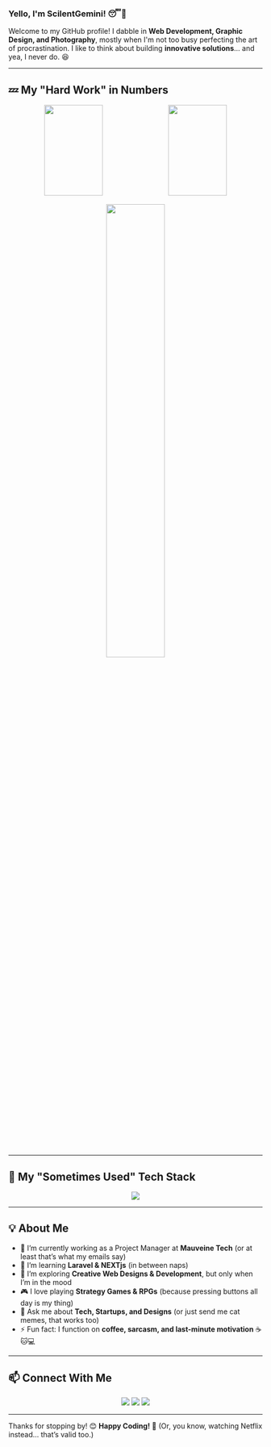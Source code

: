 ### Yello, I'm **ScilentGemini**! 😴🚀

Welcome to my GitHub profile! I dabble in **Web Development, Graphic Design, and Photography**, mostly when I'm not too busy perfecting the art of procrastination. I like to think about building **innovative solutions**… and yea, I never do. 😆

---

## 💤 My "Hard Work" in Numbers
<p align="center">
  <img width="48%" height="180px" src="https://github-readme-stats.vercel.app/api?username=scilentgemini&show_icons=true&theme=tokyonight" />
  <img width="48%" height="180px" src="https://github-readme-stats.vercel.app/api/top-langs/?username=scilentgemini&layout=compact&theme=react" />
  
</p>

<p align="center">
  
  <img width="48%" src="https://github-readme-activity-graph.vercel.app/graph?username=scilentgemini&theme=react" />
</p>

---

## 🚀 My "Sometimes Used" Tech Stack
<p align="center">
  <img src="https://skillicons.dev/icons?i=html,css,js,react,vue,next,php,laravel,mysql,git,github,linux,docker" />
</p>

---

## 💡 About Me
- 🔭 I’m currently working as a Project Manager at **Mauveine Tech** (or at least that’s what my emails say)
- 🌱 I’m learning **Laravel & NEXTjs** (in between naps)
- 🤔 I’m exploring **Creative Web Designs & Development**, but only when I’m in the mood
- 🎮 I love playing **Strategy Games & RPGs** (because pressing buttons all day is my thing)
- 💬 Ask me about **Tech, Startups, and Designs** (or just send me cat memes, that works too)
- ⚡ Fun fact: I function on **coffee, sarcasm, and last-minute motivation** ☕🐱💻

---

## 📫 Connect With Me
<p align="center">
  <a href="https://github.com/scilentgemini"><img src="https://img.shields.io/badge/GitHub-%23000000.svg?style=for-the-badge&logo=github&logoColor=white" /></a>
  <a href="https://bibeklama.com.np"><img src="https://img.shields.io/badge/Website-%231E1E1E.svg?style=for-the-badge&logo=google-chrome&logoColor=white" /></a>
  <a href="https://instagram.com/scilentgemini"><img src="https://img.shields.io/badge/Instagram-%23E4405F.svg?style=for-the-badge&logo=instagram&logoColor=white" /></a>
</p>

---

Thanks for stopping by! 😊 **Happy Coding!** 🚀 (Or, you know, watching Netflix instead… that’s valid too.)

